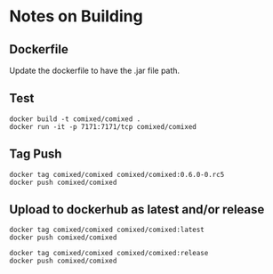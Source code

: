# Notes on Building

## Dockerfile

Update the dockerfile to have the .jar file path.

## Test
```
docker build -t comixed/comixed .
docker run -it -p 7171:7171/tcp comixed/comixed
```
## Tag Push
```
docker tag comixed/comixed comixed/comixed:0.6.0-0.rc5
docker push comixed/comixed
```

## Upload to dockerhub as latest and/or release
```
docker tag comixed/comixed comixed/comixed:latest
docker push comixed/comixed

docker tag comixed/comixed comixed/comixed:release
docker push comixed/comixed
```
